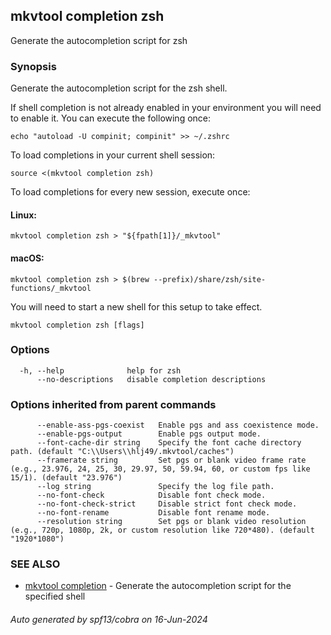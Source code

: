 ## mkvtool completion zsh

Generate the autocompletion script for zsh

### Synopsis

Generate the autocompletion script for the zsh shell.

If shell completion is not already enabled in your environment you will need
to enable it.  You can execute the following once:

	echo "autoload -U compinit; compinit" >> ~/.zshrc

To load completions in your current shell session:

	source <(mkvtool completion zsh)

To load completions for every new session, execute once:

#### Linux:

	mkvtool completion zsh > "${fpath[1]}/_mkvtool"

#### macOS:

	mkvtool completion zsh > $(brew --prefix)/share/zsh/site-functions/_mkvtool

You will need to start a new shell for this setup to take effect.


```
mkvtool completion zsh [flags]
```

### Options

```
  -h, --help              help for zsh
      --no-descriptions   disable completion descriptions
```

### Options inherited from parent commands

```
      --enable-ass-pgs-coexist   Enable pgs and ass coexistence mode.
      --enable-pgs-output        Enable pgs output mode.
      --font-cache-dir string    Specify the font cache directory path. (default "C:\\Users\\hlj49/.mkvtool/caches")
      --framerate string         Set pgs or blank video frame rate (e.g., 23.976, 24, 25, 30, 29.97, 50, 59.94, 60, or custom fps like 15/1). (default "23.976")
      --log string               Specify the log file path.
      --no-font-check            Disable font check mode.
      --no-font-check-strict     Disable strict font check mode.
      --no-font-rename           Disable font rename mode.
      --resolution string        Set pgs or blank video resolution (e.g., 720p, 1080p, 2k, or custom resolution like 720*480). (default "1920*1080")
```

### SEE ALSO

* [mkvtool completion](mkvtool_completion.md)	 - Generate the autocompletion script for the specified shell

###### Auto generated by spf13/cobra on 16-Jun-2024
